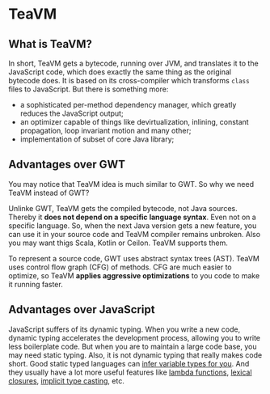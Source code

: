 TeaVM
=====

What is TeaVM?
-------------

In short, TeaVM gets a bytecode, running over JVM, and translates it to the JavaScript code,
which does exactly the same thing as the original bytecode does.
It is based on its cross-compiler which transforms `class` files to JavaScript.
But there is something more:

  * a sophisticated per-method dependency manager, which greatly reduces the JavaScript output;
  * an optimizer capable of things like devirtualization, inlining, constant propagation,
    loop invariant motion and many other;
  * implementation of subset of core Java library;

Advantages over GWT
-------------------

You may notice that TeaVM idea is much similar to GWT. So why we need TeaVM instead of GWT?

Unlinke GWT, TeaVM gets the compiled bytecode, not Java sources.
Thereby it **does not depend on a specific language syntax**. Even not on a specific language.
So, when the next Java version gets a new feature, you can use it in your source code 
and TeaVM compiler remains unbroken. Also you may want thigs Scala, Kotlin or Ceilon. TeaVM supports them.

To represent a source code, GWT uses abstract syntax trees (AST).
TeaVM uses control flow graph (CFG) of methods. CFG are much easier to optimize,
so TeaVM **applies aggressive optimizations** to you code to make it running faster.

Advantages over JavaScript
--------------------------

JavaScript suffers of its dynamic typing. When you write a new code, dynamic typing accelerates
the development process, allowing you to write less boilerplate code.
But when you are to maintain a large code base, you may need static typing.
Also, it is not dynamic typing that really makes code short.
Good static typed languages can [infer variable types for you](http://en.wikipedia.org/wiki/Type_inference).
And they usually have a lot more useful features like [lambda functions](http://en.wikipedia.org/wiki/Lambda_function),
[lexical closures](http://en.wikipedia.org/wiki/Closure_%28computer_science%29),
[implicit type casting](http://en.wikipedia.org/wiki/Type_conversion#Implicit_type_conversion), etc.
